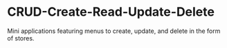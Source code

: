 # CRUD-Create-Read-Update-Delete
Mini applications featuring menus to create, update, and delete in the form of stores.
